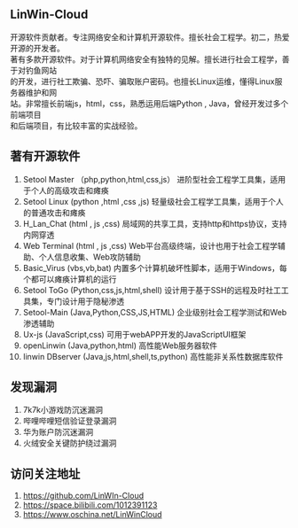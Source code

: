 ## LinWin-Cloud

开源软件贡献者。专注网络安全和计算机开源软件。擅长社会工程学。初二，热爱开源的开发者。
<br />
著有多款开源软件。对于计算机网络安全有独特的见解。擅长进行社会工程学，善于对钓鱼网站
<br />
的开发，进行社工欺骗、恐吓、骗取账户密码。也擅长Linux运维，懂得Linux服务器维护和网
<br />
站。非常擅长前端js，html，css，熟悉运用后端Python , Java，曾经开发过多个前端项目
<br />
和后端项目，有比较丰富的实战经验。
                       
## 著有开源软件
1. Setool Master   （php,python,html,css,js）   进阶型社会工程学工具集，适用于个人的高级攻击和瘫痪
2. Setool Linux     (python ,html ,css ,js)     轻量级社会工程学工具集，适用于个人的普通攻击和瘫痪
3. H_Lan_Chat       (html , js ,css)            局域网的共享工具，支持http和https协议，支持内网穿透
4. Web Terminal     (html , js ,css)            Web平台高级终端，设计也用于社会工程学辅助、个人信息收集、Web攻防辅助
5. Basic_Virus      (vbs,vb,bat)                内置多个计算机破坏性脚本，适用于Windows，每个都可以瘫痪计算机的运行
6. Setool ToGo      (Python,css,js,html,shell)  设计用于基于SSH的远程及时社工工具集，专门设计用于隐秘渗透
7. Setool-Main      (Java,Python,CSS,JS,HTML)   企业级别社会工程学测试和Web渗透辅助
8. Ux-js            (JavaScript,css)            可用于webAPP开发的JavaScriptUI框架
9. openLinwin       (Java,python,html)          高性能Web服务器软件
10. linwin DBserver (Java,js,html,shell,ts,python)  高性能非关系性数据库软件

## 发现漏洞
1. 7k7k小游戏防沉迷漏洞
2. 哔哩哔哩短信验证登录漏洞
3. 华为账户防沉迷漏洞
4. 火绒安全关键防护绕过漏洞

## 访问关注地址
1. https://github.com/LinWIn-Cloud
2. https://space.bilibili.com/1012391123
3. https://www.oschina.net/LinWinCloud

